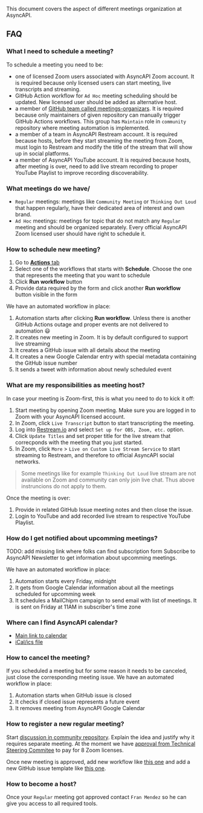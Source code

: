 This document covers the aspect of different meetings organization at AsyncAPI.

## FAQ

### What I need to schedule a meeting?

To schedule a meeting you need to be:
- one of licensed Zoom users associated with AsyncAPI Zoom account. It is required because only licensed users can start meeting, live transcripts and streaming.
- GitHub Action workflow for `Ad Hoc` meeting scheduling should be updated. New licensed user should be added as alternative host.
- a member of [GitHub team called meetings-organizars](https://github.com/orgs/asyncapi/teams/meetings-organizers). It is required because only maintainers of given repository can manually trigger GitHub Actions workflows. This group has `Maintain` role in `community` repository where meeting automation is implemented.
- a member of a team in AsyncAPI Restream account. It is required because hosts, before they start streaming the meeting from Zoom, must login to Restream and modify the title of the stream that will show up in social platforms.
- a member of AsyncAPI YouTube account. It is required because hosts, after meeting is over, need to add live stream recording to proper YouTube Playlist to improve recording discoverability.

### What meetings do we have/

* `Regular` meetings: meetings like `Community Meeting` or `Thinking Out Loud` that happen regularly, have their dedicated area of interest and own brand.
* `Ad Hoc` meetings: meetings for topic that do not match any `Regular` meeting and should be organized separately. Every official AsyncAPI Zoom licensed user should have right to schedule it.

### How to schedule new meeting?

1. Go to [**Actions** tab](https://github.com/asyncapi/community/actions)
1. Select one of the workflows that starts with **Schedule**. Choose the one that represents the meeting that you want to schedule
1. Click **Run workflow** button
1. Provide data required by the form and click another **Run workflow** button visible in the form

We have an automated workflow in place:
1. Automation starts after clicking **Run workflow**. Unless there is another GitHub Actions outage and proper events are not delivered to automation :smiley:
1. It creates new meeting in Zoom. It is by default configured to support live streaming
1. It creates a GitHub issue with all details about the meeting
1. It creates a new Google Calendar entry with special metadata containing the GitHub issue number
1. It sends a tweet with information about newly scheduled event

### What are my responsibilities as meeting host?

In case your meeting is Zoom-first, this is what you need to do to kick it off:
1. Start meeting by opening Zoom meeting. Make sure you are logged in to Zoom with your AsyncAPI licensed account.
1. In Zoom, click `Live Transcript` button to start transcripting the meeting.
1. Log into [Restream.io](https://app.restream.io/home) and select `Set up for OBS, Zoom, etc.` option.
1. Click `Update Titles` and set proper title for the live stream that correcponds with the meeting that you just started.
1. In Zoom, click `More` > `Live on Custom Live Stream Service` to start streaming to Restream, and therefore to official AsyncAPI social networks.

> Some meetings like for example `Thinking Out Loud` live stream are not available on Zoom and community can only join live chat. Thus above instruncions do not apply to them.

Once the meeting is over:
1. Provide in related GitHub Issue meeting notes and then close the issue.
1. Login to YouTube and add recorded live stream to respective YouTube Playlist.

### How do I get notified about upcomming meetings?

TODO: add missing link where folks can find subscription form
Subscribe to AsyncAPI Newsletter to get information about upcomming meetings.

We have an automated workflow in place:
1. Automation starts every Friday, midnight
1. It gets from Google Calendar information about all the meetings scheduled for upcomming week
1. It schedules a MailChipm campaign to send email with list of meetings. It is sent on Friday at 11AM in subscriber's time zone

### Where can I find AsyncAPI calendar?

- [Main link to calendar](https://calendar.google.com/calendar/embed?src=c_q9tseiglomdsj6njuhvbpts11c%40group.calendar.google.com&ctz=UTC)
- [iCal/ics file](https://calendar.google.com/calendar/ical/c_q9tseiglomdsj6njuhvbpts11c%40group.calendar.google.com/public/basic.ics)

### How to cancel the meeting?

If you scheduled a meeting but for some reason it needs to be canceled, just close the corresponding meeting issue.
We have an automated workflow in place:
1. Automation starts when GitHub issue is closed
1. It checks if closed issue represents a future event
1. It removes meeting from AsyncAPI Google Calendar

### How to register a new regular meeting?

Start [discussion in community repository](https://github.com/asyncapi/community/discussions). Explain the idea and justify why it requires separate meeting. At the moment we have [approval from Technical Steering Commitee](https://github.com/asyncapi/community/discussions/295) to pay for 8 Zoom licenses.

Once new meeting is approved, add new workflow like [this one](.github/workflows/create-event-community-meeting.yml) and add a new GitHub issue template like [this one](.github/workflows/create-event-helpers/issues_templates/community.md).


### How to become a host?

Once your `Regular` meeting got approved contact `Fran Mendez` so he can give you access to all required tools.